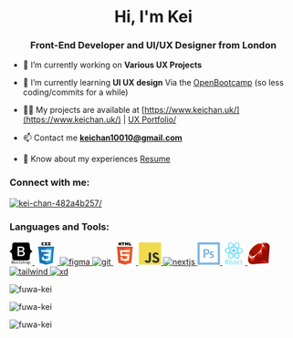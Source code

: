 
<h1 align="center">Hi, I'm Kei</h1>
<h3 align="center">Front-End Developer and UI/UX Designer from London</h3>

- 🔭 I’m currently working on **Various UX Projects**

- 🌱 I’m currently learning **UI UX design** Via the [OpenBootcamp](https://www.uxuiopen.com/) (so less coding/commits for a while)

- 👨‍💻 My projects are available at [https://www.keichan.uk/](https://www.keichan.uk/) | [UX Portfolio/](https://keichanux.framer.website/)

- 📫 Contact me **keichan10010@gmail.com**

- 📄 Know about my experiences [Resume](https://docs.google.com/document/d/1zF50bxlmbIsgWa4B_QcKuC2j42MEBkpXdwUKrOgQtTI)

<h3 align="left">Connect with me:</h3>
<p align="left">
<a href="https://linkedin.com/in/kei-chan-482a4b257/" target="blank"><img align="center" src="https://raw.githubusercontent.com/rahuldkjain/github-profile-readme-generator/master/src/images/icons/Social/linked-in-alt.svg" alt="kei-chan-482a4b257/" height="30" width="40" /></a>
</p>

<h3 align="left">Languages and Tools:</h3>
<p align="left"> <a href="https://getbootstrap.com" target="_blank" rel="noreferrer"> <img src="https://raw.githubusercontent.com/devicons/devicon/master/icons/bootstrap/bootstrap-plain-wordmark.svg" alt="bootstrap" width="40" height="40"/> </a> <a href="https://www.w3schools.com/css/" target="_blank" rel="noreferrer"> <img src="https://raw.githubusercontent.com/devicons/devicon/master/icons/css3/css3-original-wordmark.svg" alt="css3" width="40" height="40"/> </a> <a href="https://www.figma.com/" target="_blank" rel="noreferrer"> <img src="https://www.vectorlogo.zone/logos/figma/figma-icon.svg" alt="figma" width="40" height="40"/> </a> <a href="https://git-scm.com/" target="_blank" rel="noreferrer"> <img src="https://www.vectorlogo.zone/logos/git-scm/git-scm-icon.svg" alt="git" width="40" height="40"/> </a> <a href="https://www.w3.org/html/" target="_blank" rel="noreferrer"> <img src="https://raw.githubusercontent.com/devicons/devicon/master/icons/html5/html5-original-wordmark.svg" alt="html5" width="40" height="40"/> </a> <a href="https://developer.mozilla.org/en-US/docs/Web/JavaScript" target="_blank" rel="noreferrer"> <img src="https://raw.githubusercontent.com/devicons/devicon/master/icons/javascript/javascript-original.svg" alt="javascript" width="40" height="40"/> </a> <a href="https://nextjs.org/" target="_blank" rel="noreferrer"> <img src="https://cdn.worldvectorlogo.com/logos/nextjs-2.svg" alt="nextjs" width="40" height="40"/> </a> <a href="https://www.photoshop.com/en" target="_blank" rel="noreferrer"> <img src="https://raw.githubusercontent.com/devicons/devicon/master/icons/photoshop/photoshop-line.svg" alt="photoshop" width="40" height="40"/> </a> <a href="https://reactjs.org/" target="_blank" rel="noreferrer"> <img src="https://raw.githubusercontent.com/devicons/devicon/master/icons/react/react-original-wordmark.svg" alt="react" width="40" height="40"/> </a> <a href="https://www.ruby-lang.org/en/" target="_blank" rel="noreferrer"> <img src="https://raw.githubusercontent.com/devicons/devicon/master/icons/ruby/ruby-original.svg" alt="ruby" width="40" height="40"/> </a> <a href="https://tailwindcss.com/" target="_blank" rel="noreferrer"> <img src="https://www.vectorlogo.zone/logos/tailwindcss/tailwindcss-icon.svg" alt="tailwind" width="40" height="40"/> </a> <a href="https://www.adobe.com/products/xd.html" target="_blank" rel="noreferrer"> <img src="https://cdn.worldvectorlogo.com/logos/adobe-xd.svg" alt="xd" width="40" height="40"/> </a> </p>

<p><img src="https://github-readme-stats.vercel.app/api/top-langs?username=fuwa-kei&show_icons=true&locale=en&layout=compact" alt="fuwa-kei" /></p>


<img src="https://github-readme-stats.vercel.app/api?username=fuwa-kei&show_icons=true&locale=en" alt="fuwa-kei" /></p>


<p><img src="https://github-readme-streak-stats.herokuapp.com/?user=fuwa-kei&" alt="fuwa-kei" /></p>
